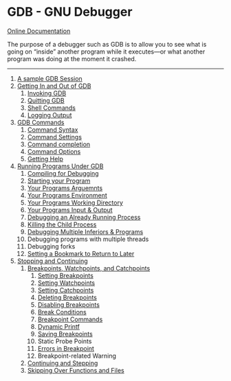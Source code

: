 # GDB - GNU Debugger

[Online Documentation](http://sourceware.org/gdb/current/onlinedocs/gdb/)

The purpose of a debugger such as GDB is to allow you to see what is going on “inside” another program while it executes—or what another program was doing at the moment it crashed.

----

<ol type="1">
    <li><a href="./1_A_Sample_GDB_Session.md">A sample GDB Session</a></li>
    <li>
        <a href="./2_Getting_In_and_Out_of_GDB.md">Getting In and Out of GDB</a>
        <ol type="1">
            <li><a href="./2_1_Invoking_GDB.md">Invoking GDB</a></li>
            <li><a href="./2_2_Quitting_GDB.md">Quitting GDB</a></li>
            <li><a href="./2_3_Shell_Commands.md">Shell Commands</a></li>
            <li><a href="./2_4_Logging_Output.md">Logging Output</a></li>
        </ol>
    </li>
    <li>
        <a href="./3_GDB_Commands.md">GDB Commands</a>
        <ol type="1">
            <li><a href="./3_1_Command_Syntax.md">Command Syntax</a></li>
            <li><a href="./3_2_Command_Settings.md">Command Settings</a></li>
            <li><a href="./3_3_Command_Completion.md">Command completion</a></li>
            <li><a href="./3_4_Command_Options.md">Command Options</a></li>
            <li><a href="./3_5_Getting_Help.md">Getting Help</a></li>
        </ol>
    </li>
    <li>
        <a href="./4_Running_Programs_Under_GDB.md">Running Programs Under GDB</a>
        <ol type="1">
            <li><a href="./4_1_Compiling_for_Debugging.md">Compiling for Debugging</a></li>
            <li><a href="./4_2_Starting_Your_Program.md">Starting your Program</a></li>
            <li><a href="./4_3_Your_Programs_Arguments.md">Your Programs Arguemnts</a></li>
            <li><a href="./4_4_Your_Programs_Environment.md">Your Programs Environment</a></li>
            <li><a href="./4_5_Your_Programs_Working_Directory.md">Your Programs Working Directory</a></li>
            <li><a href="./4_6_Your_Programs_Input_And_Output.md">Your Programs Input & Output</a></li>
            <li><a href="./4_7_Debugging_an_Already_Running_Process.md">Debugging an Already Running Process</a></li>
            <li><a href="./4_8_Killing_the_Child_Process.md">Killing the Child Process</a></li>
            <li><a href="./4_9_Debugging_Multiple_Inferiors_and_Programs.md">Debugging Multiple Inferiors & Programs</a></li>
            <li>Debugging programs with multiple threads</li>
            <li>Debugging forks</li>
            <li><a href="./4_12_Setting_a_Bookmark_to_Return_to_Later.md">Setting a Bookmark to Return to Later</a></li>
        </ol>
    </li>
    <li>
        <a href="./5_Stopping_and_Continuing.md">Stopping and Continuing</a>
        <ol type="1">
            <li>
                <a href="./5_1_Breakpoints_Watchpoints_Catchpoints.md">Breakpoints, Watchpoints, and Catchpoints</a>
                <ol type="1">
                    <li><a href="./5_1_1_Setting_Breakpoints.md">Setting Breakpoints</a></li>
                    <li><a href="./5_1_2_Setting_Watchpoints.md">Setting Watchpoints</a></li>
                    <li><a href="./5_1_3_Setting_Catchpoints.md">Setting Catchpoints</a></li>
                    <li><a href="./5_1_4_Deleting_Breakpoints.md">Deleting Breakpoints</a></li>
                    <li><a href="./5_1_5_Disabling_Breakpoints.md">Disabling Breakpoints</a></li>
                    <li><a href="./5_1_6_Break_Conditions.md">Break Conditions</a></li>
                    <li><a href="./5_1_7_Breakpoint_Commands.md">Breakpoint Commands</a></li>
                    <li><a href="./5_1_8_Dynamic_Printf.md">Dynamic Printf</a></li>
                    <li><a href="./5_1_9_Saving_Breakpoints.md">Saving Breakpoints</a></li>
                    <li>Static Probe Points</li>
                    <li><a href="./5_1_11_Breakpoint_Errors.md">Errors in Breakpoint</a></li>
                    <li>Breakpoint-related Warning</li>
                </ol>
            </li>
            <li><a href="./5_2_Continuing_and_Stepping.md">Continuing and Stepping</a></li>
            <li><a href="./5_3_Skipping_Over_Functions_and_Files.md">Skipping Over Functions and Files</a></li>
        </ol>
    </li>
</ol>
